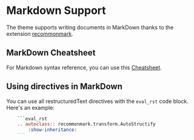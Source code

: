 # Markdown Support

The theme supports writing documents in MarkDown thanks to the extension [recommonmark](https://github.com/readthedocs/recommonmark).

## MarkDown Cheatsheet

For Markdown syntax reference, you can use this [Cheatsheet](https://github.com/adam-p/markdown-here/wiki/Markdown-Cheatsheet).

## Using directives in MarkDown

You can use all restructuredText directives with the `eval_rst` code block. Here's an example:

````rst
    ```eval_rst
    .. autoclass:: recommonmark.transform.AutoStructify
        :show-inheritance:
    ```
````
